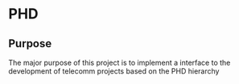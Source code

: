 # PHD

## Purpose

The major purpose of this project is to implement a interface to the development of telecomm projects based on the PHD hierarchy 

